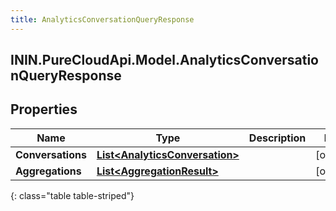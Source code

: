 ```yaml
---
title: AnalyticsConversationQueryResponse
---
```

## ININ.PureCloudApi.Model.AnalyticsConversationQueryResponse

## Properties

|Name | Type | Description | Notes|
|------------ | ------------- | ------------- | -------------|
| **Conversations** | [**List&lt;AnalyticsConversation&gt;**](AnalyticsConversation.html) |  | [optional] |
| **Aggregations** | [**List&lt;AggregationResult&gt;**](AggregationResult.html) |  | [optional] |
{: class="table table-striped"}



